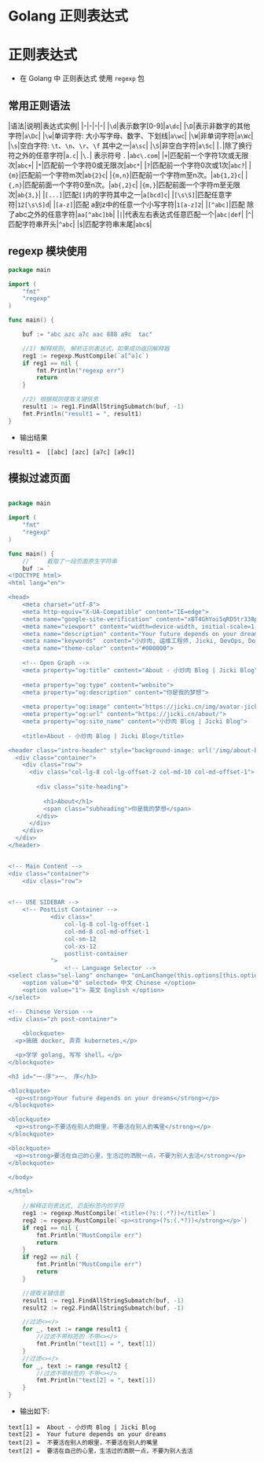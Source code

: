 # Golang 正则表达式


# 正则表达式

* 在 Golang 中 正则表达式 使用 `regexp` 包



## 常用正则语法

|语法|说明|表达式实例|
|-|-|-|-|
|`\d`|表示数字[0-9]|`a\dc`|
|`\D`|表示非数字的其他字符|`a\Dc`|
|`\w`|单词字符: 大小写字母、数字、下划线|`a\wc`|
|`\W`|非单词字符|`a\Wc`|
|`\s`|空白字符: `\t`、`\n`、`\r`、`\f` 其中之一|`a\sc`|
|`\S`|非空白字符|`a\Sc`|
|`.`|除了换行符之外的任意字符|`a.c`|
|`\.`| 表示符号 . |`abc\.com`|
|`+`|匹配前一个字符1次或无限次|`abc+`|
|`*`|匹配前一个字符0或无限次|`abc*`|
|`?`|匹配前一个字符0次或1次|`abc?`|
|`{m}`|匹配前一个字符m次|`ab{2}c`|
|`{m,n}`|匹配前一个字符m至n次。|`ab{1,2}c`|
|`{,n}`|匹配前面一个字符0至n次。|`ab{,2}c`|
|`{m,}`|匹配前面一个字符m至无限次|`ab{3,}`|
|`[...]`|匹配`[]`内的字符其中之一|`a[bcd]c`|
|`[\s\S]`|匹配任意字符|`12[\s\S]d`|
|`[a-z]`|匹配 a到z中的任意一个小写字符|`1[a-z]2`|
|`[^abc]`|匹配 除了abc之外的任意字符|`aa[^abc]bb`|
|`|`|代表左右表达式任意匹配一个|`abc|def`|
|`^`|匹配字符串开头|`^abc`|
|`$`|匹配字符串末尾|`abc$`|


## regexp 模块使用


```go
package main

import (
	"fmt"
	"regexp"
)

func main() {

	buf := "abc azc a7c aac 888 a9c  tac"

	//1) 解释规则, 解析正则表达式，如果成功返回解释器
	reg1 := regexp.MustCompile(`a[^a]c`)
	if reg1 == nil {
		fmt.Println("regexp err")
		return
	}

	//2) 根据规则提取关键信息
	result1 := reg1.FindAllStringSubmatch(buf, -1)
	fmt.Println("result1 = ", result1)
}
```

* 输出结果


```
result1 =  [[abc] [azc] [a7c] [a9c]]
```



## 模拟过滤页面


```go

package main

import (
	"fmt"
	"regexp"
)

func main() {
	//``   截取了一段页面原生字符串
	buf := `
<!DOCTYPE html>
<html lang="en">

<head>
    <meta charset="utf-8">
    <meta http-equiv="X-UA-Compatible" content="IE=edge">
    <meta name="google-site-verification" content="xBT4GhYoi5qRD5tr338pgPM5OWHHIDR6mNg1a3euekI" />
    <meta name="viewport" content="width=device-width, initial-scale=1, viewport-fit=cover">
    <meta name="description" content="Your future depends on your dreams">
    <meta name="keywords"  content="小炒肉, 运维工程师, Jicki, DevOps, Docker, Kubernetes">
    <meta name="theme-color" content="#000000">
    
    <!-- Open Graph -->
    <meta property="og:title" content="About - 小炒肉 Blog | Jicki Blog">
    
    <meta property="og:type" content="website">
    <meta property="og:description" content="你是我的梦想">
    
    <meta property="og:image" content="https://jicki.cn/img/avatar-jicki.png">
    <meta property="og:url" content="https://jicki.cn/about/">
    <meta property="og:site_name" content="小炒肉 Blog | Jicki Blog">
    
    <title>About - 小炒肉 Blog | Jicki Blog</title>

<header class="intro-header" style="background-image: url('/img/about-bg.jpg')">
  <div class="container">
    <div class="row">
      <div class="col-lg-8 col-lg-offset-2 col-md-10 col-md-offset-1">
        
        <div class="site-heading">
        
          <h1>About</h1>
          <span class="subheading">你是我的梦想</span>
        </div>
      </div>
    </div>
  </div>
</header>


<!-- Main Content -->
<div class="container">
	<div class="row">
        

<!-- USE SIDEBAR -->
    <!-- PostList Container -->
    		<div class="
                col-lg-8 col-lg-offset-1
                col-md-8 col-md-offset-1
                col-sm-12
                col-xs-12
                postlist-container
            ">
    			<!-- Language Selector -->
<select class="sel-lang" onchange= "onLanChange(this.options[this.options.selectedIndex].value)">
    <option value="0" selected> 中文 Chinese </option>
    <option value="1"> 英文 English </option>
</select>

<!-- Chinese Version -->
<div class="zh post-container">
    
    <blockquote>
  <p>搞搞 docker, 弄弄 kubernetes,</p>

  <p>学学 golang, 写写 shell。</p>
</blockquote>

<h3 id="一-序">一、 序</h3>

<blockquote>
  <p><strong>Your future depends on your dreams</strong></p>
</blockquote>

<blockquote>
  <p><strong>不要活在别人的眼里，不要活在别人的嘴里</strong></p>
</blockquote>

<blockquote>
  <p><strong>要活在自己的心里，生活过的洒脱一点，不要为别人去活</strong></p>
</blockquote>

</body>

</html>
    `
	//解释正则表达式, 匹配标签内的字符
	reg1 := regexp.MustCompile(`<title>(?s:(.*?))</title>`)
	reg2 := regexp.MustCompile(`<p><strong>(?s:(.*?))</strong></p>`)
	if reg1 == nil {
		fmt.Println("MustCompile err")
		return
	}
	if reg2 == nil {
		fmt.Println("MustCompile err")
		return
	}

	//提取关键信息
	result1 := reg1.FindAllStringSubmatch(buf, -1)
	result2 := reg2.FindAllStringSubmatch(buf, -1)

	//过滤<></>
	for _, text := range result1 {
		//过滤不带标签的 不带<></>
		fmt.Println("text[1] = ", text[1])
	}
	//过滤<></>
	for _, text := range result2 {
		//过滤不带标签的 不带<></>
		fmt.Println("text[2] = ", text[1])
	}
}

```

* 输出如下:

```
text[1] =  About - 小炒肉 Blog | Jicki Blog
text[2] =  Your future depends on your dreams
text[2] =  不要活在别人的眼里，不要活在别人的嘴里
text[2] =  要活在自己的心里，生活过的洒脱一点，不要为别人去活

```

